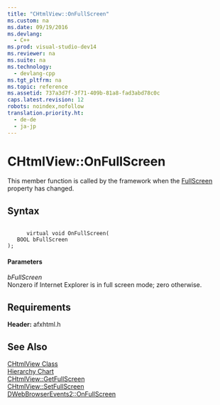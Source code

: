 ```yaml
---
title: "CHtmlView::OnFullScreen"
ms.custom: na
ms.date: 09/19/2016
ms.devlang: 
  - C++
ms.prod: visual-studio-dev14
ms.reviewer: na
ms.suite: na
ms.technology: 
  - devlang-cpp
ms.tgt_pltfrm: na
ms.topic: reference
ms.assetid: 737a3d7f-3f71-409b-81a8-fad3abd78c0c
caps.latest.revision: 12
robots: noindex,nofollow
translation.priority.ht: 
  - de-de
  - ja-jp
---
```

# CHtmlView::OnFullScreen
This member function is called by the framework when the [FullScreen](https://msdn.microsoft.com/en-us/library/aa752119.aspx) property has changed.  
  
## Syntax  
  
```  
  
      virtual void OnFullScreen(  
   BOOL bFullScreen   
);  
```  
  
#### Parameters  
 *bFullScreen*  
 Nonzero if Internet Explorer is in full screen mode; zero otherwise.  
  
## Requirements  
 **Header:** afxhtml.h  
  
## See Also  
 [CHtmlView Class](../vs140/CHtmlView-Class.md)   
 [Hierarchy Chart](../vs140/Hierarchy-Chart.md)   
 [CHtmlView::GetFullScreen](../vs140/CHtmlView--GetFullScreen.md)   
 [CHtmlView::SetFullScreen](../vs140/CHtmlView--SetFullScreen.md)   
 [DWebBrowserEvents2::OnFullScreen](https://msdn.microsoft.com/en-us/library/aa768289.aspx)